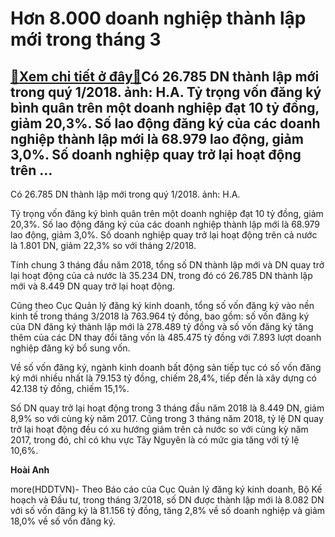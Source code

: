 Hơn 8.000 doanh nghiệp thành lập mới trong tháng 3
==================================================

[:gift:Xem chi tiết ở đây:gift:](https://hddtvn.com/hon-8-000-doanh-nghiep-thanh-lap-moi-trong-thang-3/)Có 26.785 DN thành lập mới trong quý 1/2018. ảnh: H.A. Tỷ trọng vốn đăng ký bình quân trên một doanh nghiệp đạt 10 tỷ đồng, giảm 20,3%. Số lao động đăng ký của các doanh nghiệp thành lập mới là 68.979 lao động, giảm 3,0%. Số doanh nghiệp quay trở lại hoạt động trên …
---------------------------------------------------------------------------------------------------------------------------------------------------------------------------------------------------------------------------------------------------------------------------







 






 Có 26.785 DN thành lập mới trong quý 1/2018. ảnh: H.A. 



Tỷ trọng vốn đăng ký bình quân trên một doanh nghiệp đạt 10 tỷ đồng, giảm 20,3%. Số lao động đăng ký của các doanh nghiệp thành lập mới là 68.979 lao động, giảm 3,0%. Số doanh nghiệp quay trở lại hoạt động trên cả nước là 1.801 DN, giảm 22,3% so với tháng 2/2018.


 Tính chung 3 tháng đầu năm 2018, tổng số DN thành lập mới và DN quay trở lại hoạt động của cả nước là 35.234 DN, trong đó có 26.785 DN thành lập mới và 8.449 DN quay trở lại hoạt động.


 Cũng theo Cục Quản lý đăng ký kinh doanh, tổng số vốn đăng ký vào nền kinh tế trong tháng 3/2018 là 763.964 tỷ đồng, bao gồm: số vốn đăng ký của DN đăng ký thành lập mới là 278.489 tỷ đồng và số vốn đăng ký tăng thêm của các DN thay đổi tăng vốn là 485.475 tỷ đồng với 7.893 lượt doanh nghiệp đăng ký bổ sung vốn.


 Về số vốn đăng ký, ngành kinh doanh bất động sản tiếp tục có số vốn đăng ký mới nhiều nhất là 79.153 tỷ đồng, chiếm 28,4%, tiếp đến là xây dựng có 42.138 tỷ đồng, chiếm 15,1%.


 Số DN quay trở lại hoạt động trong 3 tháng đầu năm 2018 là 8.449 DN, giảm 8,9% so với cùng kỳ năm 2017. Cũng trong 3 tháng năm 2018, tỷ lệ DN quay trở lại hoạt động đều có xu hướng giảm trên cả nước so với cùng kỳ năm 2017, trong đó, chỉ có khu vực Tây Nguyên là có mức gia tăng với tỷ lệ 10,6%.






**Hoài Anh**



more(HDDTVN)- Theo Báo cáo của Cục Quản lý đăng ký kinh doanh, Bộ Kế hoạch và Đầu tư, trong tháng 3/2018, số DN được thành lập mới là 8.082 DN với số vốn đăng ký là 81.156 tỷ đồng, tăng 2,8% về số doanh nghiệp và giảm 18,0% về số vốn đăng ký.

